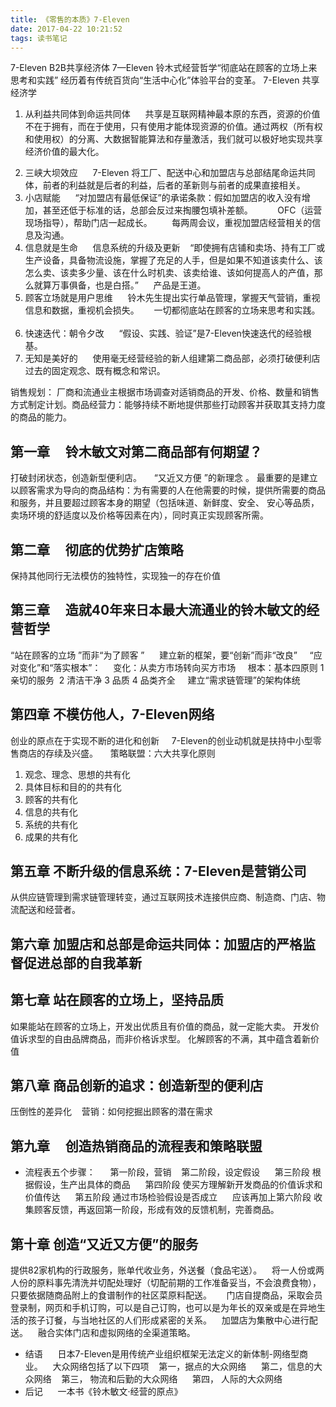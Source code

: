 ```yaml
---
title: 《零售的本质》7-Eleven
date: 2017-04-22 10:21:52
tags: 读书笔记
---
```

7-Eleven B2B共享经济体
7—Eleven 铃木式经营哲学“彻底站在顾客的立场上来思考和实践”
经历着有传统百货向“生活中心化”体验平台的变革。
7-Eleven 共享经济学     
1. 从利益共同体到命运共同体     
   共享是互联网精神最本原的东西，资源的价值不在于拥有，而在于使用，只有使用才能体现资源的价值。通过两权（所有权和使用权）的分离、大数据智能算法和存量激活，我们就可以极好地实现共享经济价值的最大化。     

<!-- more -->

2. 三峡大坝效应     
   7-Eleven 将工厂、配送中心和加盟店与总部结尾命运共同体，前者的利益就是后者的利益，后者的革新则与前者的成果直接相关。    
3. 小店赋能     
   “对加盟店有最低保证”的承诺条款：假如加盟店的收入没有增加，甚至还低于标准的话，总部会反过来掏腰包填补差额。         
   OFC（运营现场指导），帮助门店一起成长。        
   每两周会议，重视加盟店经营相关的信息及沟通。    
4. 信息就是生命     
   信息系统的升级及更新    
   “即使拥有店铺和卖场、持有工厂或生产设备，具备物流设施，掌握了充足的人手，但是如果不知道该卖什么、该怎么卖、该卖多少量、该在什么时机卖、该卖给谁、该如何提高人的产值，那么就算万事俱备，也是白搭。”     
   产品是王道。     
5. 顾客立场就是用户思维     
   铃木先生提出实行单品管理，掌握天气营销，重视信息和数据，重视机会损失。     
   一切都彻底站在顾客的立场来思考和实践。     
6. 快速迭代：朝令夕改     
   “假设、实践、验证”是7-Eleven快速迭代的经验根基。     
7. 无知是美好的     
   使用毫无经营经验的新人组建第二商品部，必须打破便利店过去的固定观念、既有概念和常识。

销售规划：
厂商和流通业主根据市场调查对适销商品的开发、价格、数量和销售方式制定计划。商品经营力：能够持续不断地提供那些打动顾客并获取其支持力度的商品的能力。

## 第一章     铃木敏文对第二商品部有何期望？     
打破封闭状态，创造新型便利店。    
“又近又方便 ”的新理念 。
最重要的是建立以顾客需求为导向的商品结构：为有需要的人在他需要的时候，提供所需要的商品和服务，并且要超过顾客本身的期望（包括味道、新鲜度、安全、 安心等品质，卖场环境的舒适度以及价格等因素在内），同时真正实现顾客所需。
## 第二章     彻底的优势扩店策略     
保持其他同行无法模仿的独特性，实现独一的存在价值
## 第三章     造就40年来日本最大流通业的铃木敏文的经营哲学     
“站在顾客的立场 ”而非“为了顾客 ”     
建立新的框架，要“创新”而非“改良”    
“应对变化”和“落实根本”：    
变化：从卖方市场转向买方市场    
根本：基本四原则 1 亲切的服务  2 清洁干净 3 品质 4 品类齐全    
建立“需求链管理”的架构体统
## 第四章 不模仿他人，7-Eleven网络     
创业的原点在于实现不断的进化和创新    
7-Eleven的创业动机就是扶持中小型零售商店的存续及兴盛。    
策略联盟：六大共享化原则 
1. 观念、理念、思想的共有化 
2. 具体目标和目的的共有化 
3. 顾客的共有化 
4. 信息的共有化 
5. 系统的共有化 
6. 成果的共有化


## 第五章 不断升级的信息系统：7-Eleven是营销公司   
从供应链管理到需求链管理转变，通过互联网技术连接供应商、制造商、门店、物流配送和经营者。
## 第六章 加盟店和总部是命运共同体：加盟店的严格监督促进总部的自我革新
## 第七章 站在顾客的立场上，坚持品质
如果能站在顾客的立场上，开发出优质且有价值的商品，就一定能大卖。
开发价值诉求型的自由品牌商品，而非价格诉求型。
化解顾客的不满，其中蕴含着新价值
## 第八章 商品创新的追求：创造新型的便利店     
压倒性的差异化    
营销：如何挖掘出顾客的潜在需求
## 第九章     创造热销商品的流程表和策略联盟      
- 流程表五个步骤：      
  第一阶段，营销    
  第二阶段，设定假设     
  第三阶段 根据假设，生产出具体的商品     
  第四阶段 使买方理解新开发商品的价值诉求和价值传达     
  第五阶段 通过市场检验假设是否成立     
  应该再加上第六阶段 收集顾客反馈，再返回第一阶段，形成有效的反馈机制，完善商品。 
## 第十章 创造“又近又方便”的服务         
提供82家机构的行政服务，账单代收业务，外送餐（食品宅送）。    
将一人份或两人份的原料事先清洗并切配处理好（切配前期的工作准备妥当，不会浪费食物），只要依据随商品附上的食谱制作的社区菜原料配送。     
门店自提商品，采取会员登录制，网页和手机订购，可以是自己订购，也可以是为年长的双亲或是在异地生活的孩子订餐，与当地社区的人们形成紧密的关系。    
加盟店为集散中心进行配送。    
融合实体门店和虚拟网络的全渠道策略。

- 结语     
  日本7-Eleven是用传统产业组织框架无法定义的新体制-网络型商业。    
  大众网络包括了以下四项    
  第一，据点的大众网络     
  第二，信息的大众网络    
  第三， 物流和后勤的大众网络     
  第四， 人际的大众网络
- 后记     
  一本书《铃木敏文·经营的原点》














          